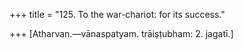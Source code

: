+++
title = "125. To the war-chariot: for its success."

+++
[Atharvan.—vānaspatyam. trāiṣṭubham: 2. jagatī.]
